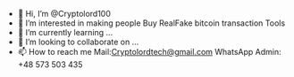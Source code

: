 - 👋 Hi, I’m @Cryptolord100
- 👀 I’m interested in making people Buy RealFake bitcoin transaction Tools
- 🌱 I’m currently learning ...
- 💞️ I’m looking to collaborate on ...
- 📫 How to reach me Mail:Cryptolordtech@gmail.com
WhatsApp Admin: +48 573 503 435

<!---
Cryptolord100/Cryptolord100 is a ✨ special ✨ repository because its `README.md` (this file) appears on your GitHub profile.
You can click the Preview link to take a look at your changes.
--->
